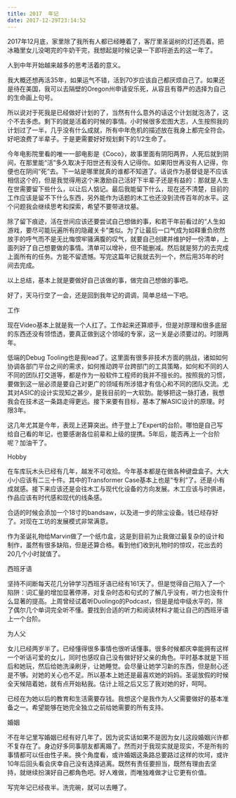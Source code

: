```yaml
---
title: 2017  年记
date: 2017-12-29T23:14:52
---
```


2017年12月底，家里除了我所有人都已经睡着了，客厅里圣诞树的灯还亮着。把冰箱里女儿没喝完的牛奶干完，我想起是时候记录一下即将逝去的这一年了。
<!--more-->

人到中年开始越来越多的思考活着的意义。

我大概还想再活35年，如果运气不错，活到70岁应该自己都厌烦自己了。如果还是待在美国，我可以去隔壁的Oregon州申请安乐死，从容且有尊严的选择为自己的生命画上句号。

所以说对于死我是已经做好计划的了，当然有什么意外的话这个计划就泡汤了，这个不去多虑。剩下的就是活着的时候的事情。小时候很多宏图大志，人生按照我的计划过了一半，几乎没有什么成就，所有中年危机的描述放在我身上都完全符合。好吧浪费了半辈子。于是更需要好好规划剩下的1/2生命了。

今年电影院里看的唯一一部电影是《Coco》，故事里面有阴阳两界，人死后就到阴间，在那里能“活”多久取决于阳世还有没有人记得你。如果阳世再没有人记得，你便也在阴间“死”去。下一站是哪里就真的谁都不知道了。话说作为基督徒是不应该相信这个的，但是我觉得用这个来激励自己活好下半辈子还是有益的：那就是人生在世需要留下些什么，以让后人惦记。最后我能留下什么，现在还不清楚，目前的工作应该是留不下什么东西，另外能作为话题的木工也还没到流传百年的水平。这个问题我会继续思考和探索，希望不要带进坟墓。

除了留下痕迹，活在世间应该还要尝试自己想做的事，和若干年前看过的“人生如游戏，要尽可能玩遍所有的隐藏关卡”类似。为了让最后一口气成为如释重负欣然放手的呼气而不是无比悔恨牢骚满腹的叹气，就要自己创建并维护好一份清单，上面列好了自己想要做的事情。清单可以增补，但不能删减。然后就是努力的去完成上面所有的任务。方能不留遗憾。写完这篇年记我就去列一个，然后用35年的时间去完成。

以上总结，基本上就是要做好自己该做的事，做完自己想做的事吧。

好了，天马行空了一会，还是回到我年记的调调，简单总结一下吧。

工作

现在Video基本上就是我一个人扛了。工作起来还算顺手，但是对原理和很多底层的东西还没有领悟透，要真正做到这个领域的专家，这一关是必须要过的。时限两年。

低端的Debug
Tooling也是我lead了。这里面有很多非技术方面的挑战，诸如如何协调各部门平台之间的需求，如何推动跨平台跨部门的工具策略，如何和不同的人不同的团队打交道等，都是作为一般软件工程师的我并不擅长的。按照我的习惯，要做到这一层必须是要自己对更广的领域有所涉猎才有信心和不同的团队交流。尤其对ASIC的设计实现知之甚少，是我目前的一大软肋。能够把这一脉打通，我想我会在技术这一条路走得更远。接下来要有目标，基本了解ASIC设计的原理。时限3年。

这几年尤其是今年，表现上还算突出。终于登上了Expert的台阶。哪怕是自己写给自己看的年记，也要感谢各位前辈和上级的提携。5年后，能否再上一个台阶呢？加油干了。

Hobby

在车库玩木头已经有几年，越发不可收拾。今年基本都是在做各种键盘盒子。大大小小应该有二三十件。其中的Transformer Case基本上也是“专利”了。还是小有成就感。接下来应该还是会往木工与现代化设备的方向发展。木工应该与时俱进，作品应该有时代感和现代的线条感。

合适的时候会添加一个18寸的bandsaw，以及进一步的除尘设备。钱已经存好了。对现在工坊的发展模式非常满意。

作为圣诞礼物给Marvin做了一个纸巾盒，这是到目前为止我做过最复杂的设计和制作，虽然有很多缺陷，但是还算合格。看到他们收到礼物时的惊叹，花出去的20几个小时就值了。

西班牙语

坚持不间断每天花几分钟学习西班牙语已经有161天了。但是觉得自己陷入了一个陷阱：词汇量的增加显著停滞，对复杂时态和句式的了解几乎没有，听力也没有什么显著的提高。上周曾经试着听Duolingo的Podcast，但是是给中级水平的，除了偶尔几个单词完全听不懂。要找到合适的听力和阅读材料才能让自己的西班牙语上一个台阶。

为人父

女儿已经两岁半了。已经懂得很多事情也很听话懂事。很多时候都庆幸能拥有这样一个听话可爱的女儿，同时也感叹自己没有做好好父亲的角色。平时基本就是下班后和她玩，然后给她洗澡刷牙，让她睡觉。会尽量让她学习新的东西，但是耐心还是不够。对她的关心也不足。所以基本上她还是最喜欢她的妈妈。圣诞放假的时候全天候陪着她，就有点开始粘我。估计上班之后又忘了我对她的好，呵呵。

已经在为她以后的教育和生活需要存钱。我想这个是我作为人父需要做好的基本准备之一。希望能够在她完全独立之前给她需要的所有支持。

婚姻

不在年记里写婚姻已经有好几年了。因为说实话如果不是因为女儿这段婚姻兴许都不复存在了。身边好多同事朋友都离婚了。然而对于我现实就是现实，不是所有的事情都可以任由性子来。换个角度看，或许婚姻这条路总要路过这样的坎坷，或许10年后回头看会庆幸自己没有选择逃离。既然有责任要担当，既然有理由去坚持，就继续扮演好自己都角色吧。好人难做，而唯独难做才让它更有价值。

写完年记已经夜半。洗完碗，就可以去睡了。
